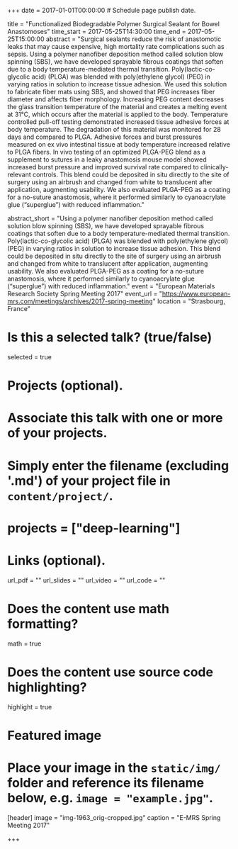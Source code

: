 +++
date = 2017-01-01T00:00:00  # Schedule page publish date.

title = "Functionalized Biodegradable Polymer Surgical Sealant for Bowel Anastomoses"
time_start = 2017-05-25T14:30:00
time_end = 2017-05-25T15:00:00
abstract = "Surgical sealants reduce the risk of anastomotic leaks that may cause expensive, high mortality rate complications such as sepsis. Using a polymer nanofiber deposition method called solution blow spinning (SBS), we have developed sprayable fibrous coatings that soften due to a body temperature-mediated thermal transition. Poly(lactic-co-glycolic acid) (PLGA) was blended with poly(ethylene glycol) (PEG) in varying ratios in solution to increase tissue adhesion. We used this solution to fabricate fiber mats using SBS, and showed that PEG increases fiber diameter and affects fiber morphology. Increasing PEG content decreases the glass transition temperature of the material and creates a melting event at 31°C, which occurs after the material is applied to the body. Temperature controlled pull-off testing demonstrated increased tissue adhesive forces at body temperature. The degradation of this material was monitored for 28 days and compared to PLGA. Adhesive forces and burst pressures measured on ex vivo intestinal tissue at body temperature increased relative to PLGA fibers. In vivo testing of an optimized PLGA-PEG blend as a supplement to sutures in a leaky anastomosis mouse model showed increased burst pressure and improved survival rate compared to clinically-relevant controls. This blend could be deposited in situ directly to the site of surgery using an airbrush and changed from white to translucent after application, augmenting usability. We also evaluated PLGA-PEG as a coating for a no-suture anastomosis, where it performed similarly to cyanoacrylate glue (“superglue”) with reduced inflammation."

abstract_short = "Using a polymer nanofiber deposition method called solution blow spinning (SBS), we have developed sprayable fibrous coatings that soften due to a body temperature-mediated thermal transition. Poly(lactic-co-glycolic acid) (PLGA) was blended with poly(ethylene glycol) (PEG) in varying ratios in solution to increase tissue adhesion. This blend could be deposited in situ directly to the site of surgery using an airbrush and changed from white to translucent after application, augmenting usability. We also evaluated PLGA-PEG as a coating for a no-suture anastomosis, where it performed similarly to cyanoacrylate glue (“superglue”) with reduced inflammation."
event = "European Materials Research Society Spring Meeting 2017"
event_url = "https://www.european-mrs.com/meetings/archives/2017-spring-meeting"
location = "Strasbourg, France"

# Is this a selected talk? (true/false)
selected = true

# Projects (optional).
#   Associate this talk with one or more of your projects.
#   Simply enter the filename (excluding '.md') of your project file in `content/project/`.
#   projects = ["deep-learning"]

# Links (optional).
url_pdf = ""
url_slides = ""
url_video = ""
url_code = ""

# Does the content use math formatting?
math = true

# Does the content use source code highlighting?
highlight = true

# Featured image
# Place your image in the `static/img/` folder and reference its filename below, e.g. `image = "example.jpg"`.
[header]
image = "img-1963_orig-cropped.jpg"
caption = "E-MRS Spring Meeting 2017"

+++
